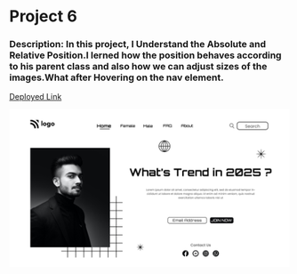 # Project 6
### Description: In this project, I Understand the Absolute and Relative Position.I lerned how the position behaves according to his parent class and also how we can adjust sizes of the images.What after Hovering on the nav element.

[Deployed Link](https://siddharthhtmlcssproject6.netlify.app/)

![output image](output.png)